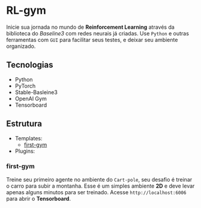 
# RL-gym

Inicie sua jornada no mundo de **Reinforcement Learning** através da biblioteca do *Baseline3* com redes neurais já criadas.
Use `Python` e outras ferramentas com `GUI` para facilitar seus testes, e deixar seu ambiente organizado.

## Tecnologias
+ Python
+ PyTorch
+ Stable-Basleine3
+ OpenAI Gym
+ Tensorboard

## Estrutura
+ Templates:
    + [first-gym](###first-gym)
+ Plugins:


### first-gym
Treine seu primeiro agente no ambiente do `Cart-pole`, seu desafio é treinar o carro para subir a montanha. Esse é um simples ambiente **2D** e deve levar apenas alguns minutos para ser treinado. 
Acesse `http://localhost:6006` para abrir o **Tensorboard**.
